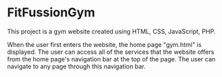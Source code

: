 # FitFussionGym
This project is a gym website created using HTML, CSS, JavaScript, PHP.

When the user first enters the website, the home page "gym.html" is displayed. The user can access all of the services that the website offers from the home page's navigation bar at the top of the page. The user can navigate to any page through this navigation bar.   
